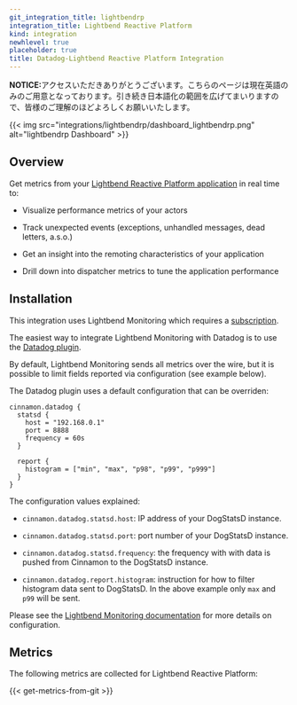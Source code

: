 ```yaml
---
git_integration_title: lightbendrp
integration_title: Lightbend Reactive Platform
kind: integration
newhlevel: true
placeholder: true
title: Datadog-Lightbend Reactive Platform Integration
---
```


<div class='alert alert-info'><strong>NOTICE:</strong>アクセスいただきありがとうございます。こちらのページは現在英語のみのご用意となっております。引き続き日本語化の範囲を広げてまいりますので、皆様のご理解のほどよろしくお願いいたします。</div>



{{< img src="integrations/lightbendrp/dashboard_lightbendrp.png" alt="lightbendrp Dashboard" >}}

## Overview 

Get metrics from your [Lightbend Reactive Platform application](https://www.lightbend.com/platform) in real time to:

* Visualize performance metrics of your actors

* Track unexpected events (exceptions, unhandled messages, dead letters, a.s.o.)

* Get an insight into the remoting characteristics of your application

* Drill down into dispatcher metrics to tune the application performance


## Installation 

This integration uses Lightbend Monitoring which requires a [subscription](https://www.lightbend.com/platform/subscription).

The easiest way to integrate Lightbend Monitoring with Datadog is to use the [Datadog plugin](https://developer.lightbend.com/docs/monitoring/2.3.x/plugins/datadog/datadog.html).

By default, Lightbend Monitoring sends all metrics over the wire, but it is possible to limit fields reported via configuration (see example below).

The Datadog plugin uses a default configuration that can be overriden: 
          
```
cinnamon.datadog {
  statsd {
    host = "192.168.0.1"
    port = 8888
    frequency = 60s
  }

  report {
    histogram = ["min", "max", "p98", "p99", "p999"]
  }
}
```

The configuration values explained:

* `cinnamon.datadog.statsd.host`: IP address of your DogStatsD instance.

* `cinnamon.datadog.statsd.port`: port number of your DogStatsD instance.

* `cinnamon.datadog.statsd.frequency`: the frequency with with data is pushed from Cinnamon to the DogStatsD instance.

* `cinnamon.datadog.report.histogram`: instruction for how to filter histogram data sent to DogStatsD. In the above example only `max` and `p99` will be sent.


Please see the [Lightbend Monitoring documentation](https://developer.lightbend.com/docs/monitoring/2.3.x/home.html) for more details on configuration.

## Metrics

The following metrics are collected for Lightbend Reactive Platform:

{{< get-metrics-from-git >}}
